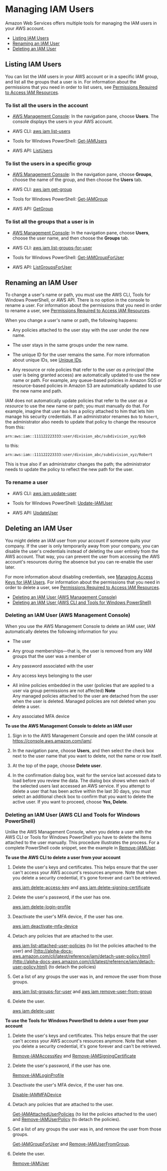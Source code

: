 # Managing IAM Users<a name="id_users_manage"></a>

Amazon Web Services offers multiple tools for managing the IAM users in your AWS account\.


+ [Listing IAM Users](#id_users_manage_list)
+ [Renaming an IAM User](#id_users_renaming)
+ [Deleting an IAM User](#id_users_deleting)

## Listing IAM Users<a name="id_users_manage_list"></a>

You can list the IAM users in your AWS account or in a specific IAM group, and list all the groups that a user is in\. For information about the permissions that you need in order to list users, see [Permissions Required to Access IAM Resources](access_permissions-required.md)\. 

### To list all the users in the account<a name="w3ab1c19c19c24b7b4"></a>

+ [AWS Management Console](https://console.aws.amazon.com/iam/): In the navigation pane, choose **Users**\. The console displays the users in your AWS account\. 

+ AWS CLI: [aws iam list\-users](http://alpha-docs-aws.amazon.com/cli/latest/reference/iam/list-users.html)

+ Tools for Windows PowerShell: [Get\-IAMUsers](http://alpha-docs-aws.amazon.com/powershell/latest/reference/Index.html?page=Get-IAMUsers.html&tocid=Get-IAMUsers)

+ AWS API: [ListUsers](http://alpha-docs-aws.amazon.com/IAM/latest/APIReference/API_ListUsers.html) 

### To list the users in a specific group<a name="w3ab1c19c19c24b7b6"></a>

+ [AWS Management Console](https://console.aws.amazon.com/iam/): In the navigation pane, choose **Groups**, choose the name of the group, and then choose the **Users** tab\. 

+ AWS CLI: [aws iam get\-group](http://alpha-docs-aws.amazon.com/cli/latest/reference/iam/get-group.html)

+ Tools for Windows PowerShell: [Get\-IAMGroup](http://alpha-docs-aws.amazon.com/powershell/latest/reference/Index.html?page=Get-IAMGroup.html&tocid=Get-IAMGroup)

+ AWS API: [GetGroup](http://alpha-docs-aws.amazon.com/IAM/latest/APIReference/API_GetGroup.html)

### To list all the groups that a user is in<a name="w3ab1c19c19c24b7b8"></a>

+ [AWS Management Console](https://console.aws.amazon.com/iam/): In the navigation pane, choose **Users**, choose the user name, and then choose the **Groups** tab\. 

+ AWS CLI: [aws iam list\-groups\-for\-user](http://alpha-docs-aws.amazon.com/cli/latest/reference/iam/list-groups-for-user.html)

+ Tools for Windows PowerShell: [Get\-IAMGroupForUser](http://alpha-docs-aws.amazon.com/powershell/latest/reference/Index.html?page=Get-IAMGroupForUser.html&tocid=Get-IAMGroupForUser)

+ AWS API: [ListGroupsForUser](http://alpha-docs-aws.amazon.com/IAM/latest/APIReference/API_ListGroupsForUser.html)

## Renaming an IAM User<a name="id_users_renaming"></a>

To change a user's name or path, you must use the AWS CLI, Tools for Windows PowerShell, or AWS API\. There is no option in the console to rename a user\. For information about the permissions that you need in order to rename a user, see [Permissions Required to Access IAM Resources](access_permissions-required.md)\. 

When you change a user's name or path, the following happens: 

+ Any policies attached to the user stay with the user under the new name\.

+ The user stays in the same groups under the new name\.

+ The unique ID for the user remains the same\. For more information about unique IDs, see [Unique IDs](reference_identifiers.md#identifiers-unique-ids)\.

+ Any resource or role policies that refer to the user *as a principal* \(the user is being granted access\) are automatically updated to use the new name or path\. For example, any queue\-based policies in Amazon SQS or resource\-based policies in Amazon S3 are automatically updated to use the new name and path\. 

IAM does not automatically update policies that refer to the user *as a resource* to use the new name or path; you must manually do that\. For example, imagine that user `Bob` has a policy attached to him that lets him manage his security credentials\. If an administrator renames `Bob` to `Robert`, the administrator also needs to update that policy to change the resource from this:

```
arn:aws:iam::111122223333:user/division_abc/subdivision_xyz/Bob
```

to this:

```
arn:aws:iam::111122223333:user/division_abc/subdivision_xyz/Robert
```

This is true also if an administrator changes the path; the administrator needs to update the policy to reflect the new path for the user\. 

### To rename a user<a name="w3ab1c19c19c24b9c18"></a>

+ AWS CLI: [aws iam update\-user](http://alpha-docs-aws.amazon.com/cli/latest/reference/iam/update-user.html)

+ Tools for Windows PowerShell: [Update\-IAMUser](http://alpha-docs-aws.amazon.com/powershell/latest/reference/Index.html?page=Update-IAMUser.html&tocid=Update-IAMUser)

+ AWS API: [UpdateUser](http://alpha-docs-aws.amazon.com/IAM/latest/APIReference/API_UpdateUser.html) 

## Deleting an IAM User<a name="id_users_deleting"></a>

You might delete an IAM user from your account if someone quits your company\. If the user is only temporarily away from your company, you can disable the user's credentials instead of deleting the user entirely from the AWS account\. That way, you can prevent the user from accessing the AWS account's resources during the absence but you can re\-enable the user later\.

For more information about disabling credentials, see [Managing Access Keys for IAM Users](id_credentials_access-keys.md)\. For information about the permissions that you need in order to delete a user, see [Permissions Required to Access IAM Resources](access_permissions-required.md)\. 


+ [Deleting an IAM User \(AWS Management Console\)](#id_users_deleting_console)
+ [Deleting an IAM User \(AWS CLI and Tools for Windows PowerShell\)](#id_users_deleting_cli)

### Deleting an IAM User \(AWS Management Console\)<a name="id_users_deleting_console"></a>

When you use the AWS Management Console to delete an IAM user, IAM automatically deletes the following information for you: 

+ The user

+ Any group memberships—that is, the user is removed from any IAM groups that the user was a member of 

+ Any password associated with the user

+ Any access keys belonging to the user

+ All inline policies embedded in the user \(policies that are applied to a user via group permissions are not affected\) 
**Note**  
Any managed policies attached to the user are detached from the user when the user is deleted\. Managed policies are not deleted when you delete a user\. 

+ Any associated MFA device

**To use the AWS Management Console to delete an IAM user**

1. Sign in to the AWS Management Console and open the IAM console at [https://console\.aws\.amazon\.com/iam/](https://console.aws.amazon.com/iam/)\.

1. In the navigation pane, choose **Users**, and then select the check box next to the user name that you want to delete, not the name or row itself\. 

1. At the top of the page, choose **Delete user**\. 

1. In the confirmation dialog box, wait for the service last accessed data to load before you review the data\. The dialog box shows when each of the selected users last accessed an AWS service\. If you attempt to delete a user that has been active within the last 30 days, you must select an additional check box to confirm that you want to delete the active user\. If you want to proceed, choose **Yes, Delete**\. 

### Deleting an IAM User \(AWS CLI and Tools for Windows PowerShell\)<a name="id_users_deleting_cli"></a>

Unlike the AWS Management Console, when you delete a user with the AWS CLI or Tools for Windows PowerShell you have to delete the items attached to the user manually\. This procedure illustrates the process\. For a complete PowerShell code snippet, see the example in [Remove\-IAMUser](http://alpha-docs-aws.amazon.com/powershell/latest/reference/Index.html?page=Remove-IAMAccessKey.html&tocid=Remove-IAMAccessKey)\.

**To use the AWS CLI to delete a user from your account**

1. Delete the user's keys and certificates\. This helps ensure that the user can't access your AWS account's resources anymore\. Note that when you delete a security credential, it's gone forever and can't be retrieved\. 

   [aws iam delete\-access\-key](http://alpha-docs-aws.amazon.com/cli/latest/reference/iam/delete-access-key.html) and [aws iam delete\-signing\-certificate](http://alpha-docs-aws.amazon.com/cli/latest/reference/iam/delete-signing-certificate.html) 

1. Delete the user's password, if the user has one\.

   [aws iam delete\-login\-profile](http://alpha-docs-aws.amazon.com/cli/latest/reference/iam/delete-login-profile.html)

1. Deactivate the user's MFA device, if the user has one\.

   [aws iam deactivate\-mfa\-device](http://alpha-docs-aws.amazon.com/cli/latest/reference/iam/deactivate-mfa-device.html) 

1. Detach any policies that are attached to the user\. 

   [aws iam list\-attached\-user\-policies](http://alpha-docs-aws.amazon.com/cli/latest/reference/iam/list-attached-user-policies.html) \(to list the policies attached to the user\) and [http://alpha-docs-aws.amazon.com/cli/latest/reference/iam/detach-user-policy.html](http://alpha-docs-aws.amazon.com/cli/latest/reference/iam/detach-user-policy.html) \(to detach the policies\) 

1. Get a list of any groups the user was in, and remove the user from those groups\. 

   [aws iam list\-groups\-for\-user](http://alpha-docs-aws.amazon.com/cli/latest/reference/iam/list-groups-for-user.html) and [aws iam remove\-user\-from\-group](http://alpha-docs-aws.amazon.com/cli/latest/reference/iam/remove-user-from-group.html) 

1. Delete the user\.

   [aws iam delete\-user](http://alpha-docs-aws.amazon.com/cli/latest/reference/iam/delete-user.html) 

**To use the Tools for Windows PowerShell to delete a user from your account**

1. Delete the user's keys and certificates\. This helps ensure that the user can't access your AWS account's resources anymore\. Note that when you delete a security credential, it's gone forever and can't be retrieved\.

   [Remove\-IAMAccessKey](http://alpha-docs-aws.amazon.com/powershell/latest/reference/Index.html?page=Remove-IAMAccessKey.html&tocid=Remove-IAMAccessKey) and [Remove\-IAMSigningCertificate](http://alpha-docs-aws.amazon.com/powershell/latest/reference/Index.html?page=Remove-IAMSigningCertificate.html&tocid=Remove-IAMSigningCertificate)

1. Delete the user's password, if the user has one\.

   [Remove\-IAMLoginProfile](http://alpha-docs-aws.amazon.com/powershell/latest/reference/Index.html?page=Remove-IAMLoginProfile.html&tocid=Remove-IAMLoginProfile)

1. Deactivate the user's MFA device, if the user has one\.

   [Disable\-IAMMFADevice](http://alpha-docs-aws.amazon.com/powershell/latest/reference/Index.html?page=Disable-IAMMFADevice.html&tocid=Disable-IAMMFADevice)

1. Detach any policies that are attached to the user\. 

   [Get\-IAMAttachedUserPolicies](http://alpha-docs-aws.amazon.com/powershell/latest/reference/Index.html?page=Get-IAMAttachedUserPolicies.html&tocid=Get-IAMAttachedUserPolicies) \(to list the policies attached to the user\) and [Remove\-IAMUserPolicy](http://alpha-docs-aws.amazon.com/powershell/latest/reference/Index.html?page=Remove-IAMUserPolicy.html&tocid=Remove-IAMUserPolicy) \(to detach the policies\)\.

1. Get a list of any groups the user was in, and remove the user from those groups\. 

   [Get\-IAMGroupForUser](http://alpha-docs-aws.amazon.com/powershell/latest/reference/Index.html?page=Remove-IAMGroupForUser.html&tocid=Remove-IAMGroupForUser) and [Remove\-IAMUserFromGroup](http://alpha-docs-aws.amazon.com/powershell/latest/reference/Index.html?page=Remove-IAMUserFromGroup.html&tocid=Remove-IAMUserFromGroup)\.

1. Delete the user\.

   [Remove\-IAMUser](http://alpha-docs-aws.amazon.com/powershell/latest/reference/Index.html?page=Remove-IAMUser.html&tocid=Remove-IAMUser)